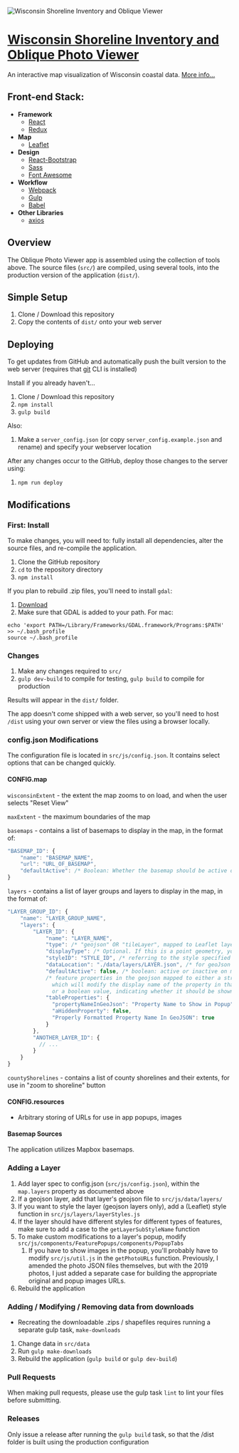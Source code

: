 ![Wisconsin Shoreline Inventory and Oblique Viewer](http://floodatlas.org/asfpm/oblique_viewer/img/wiscviewer-banner.png)

# [Wisconsin Shoreline Inventory and Oblique Photo Viewer](http://floodatlas.org/asfpm/oblique_viewer)
An interactive map visualization of Wisconsin coastal data. [More info...](http://floodatlas.org/asfpm/oblique_viewer/about.html)

## Front-end Stack:
 * **Framework**
   * [React](https://facebook.github.io/react/)
   * [Redux](http://redux.js.org/)
 * **Map**
   * [Leaflet](http://leafletjs.com/)
 * **Design**
   * [React-Bootstrap](https://react-bootstrap.github.io/)
   * [Sass](http://sass-lang.com/)
   * [Font Awesome](http://fontawesome.io/)
 * **Workflow**
   * [Webpack](https://webpack.github.io/)
   * [Gulp](http://gulpjs.com/)
   * [Babel](https://babeljs.io/)
 * **Other Libraries**
   * [axios](https://github.com/mzabriskie/axios)

## Overview
The Oblique Photo Viewer app is assembled using the collection of tools above. The source files (```src/```) are compiled, using several tools, into the production version of the application (```dist/```).

## Simple Setup
1. Clone / Download this repository
2. Copy the contents of ```dist/``` onto your web server

## Deploying
To get updates from GitHub and automatically push the built version to the web server (requires that [git](https://git-scm.com/) CLI is installed)

Install if you already haven't...
1. Clone / Download this repository
2. `npm install`
3. `gulp build`

Also:
1. Make a `server_config.json` (or copy `server_config.example.json` and rename) and specify your webserver location

After any changes occur to the GitHub, deploy those changes to the server using:
1. `npm run deploy`


## Modifications

### First: Install
To make changes, you will need to: fully install all dependencies, alter the source files, and re-compile the application.
1. Clone the GitHub repository
1. ```cd``` to the repository directory
1. ```npm install```

If you plan to rebuild .zip files, you'll need to install `gdal`:
1. [Download](http://trac.osgeo.org/gdal/wiki/DownloadingGdalBinaries)
1. Make sure that GDAL is added to your path. For mac:

```
echo 'export PATH=/Library/Frameworks/GDAL.framework/Programs:$PATH' >> ~/.bash_profile
source ~/.bash_profile
```

### Changes
1. Make any changes required to ```src/```
1. ```gulp dev-build``` to compile for testing, `gulp build` to compile for production

Results will appear in the ```dist/``` folder.

The app doesn't come shipped with a web server, so you'll need to host `/dist` using your own server or view the files using a browser locally.

### config.json Modifications
The configuration file is located in ```src/js/config.json```. It contains select options that can be changed quickly.

#### CONFIG.map

```wisconsinExtent``` - the extent the map zooms to on load, and when the user selects "Reset View"

```maxExtent``` - the maximum boundaries of the map

```basemaps``` - contains a list of basemaps to display in the map, in the format of:

````Javascript
"BASEMAP_ID": {
    "name": "BASEMAP_NAME",
    "url": "URL_OF_BASEMAP",
    "defaultActive": /* Boolean: Whether the basemap should be active on map load */
}
````
```layers``` - contains a list of layer groups and layers to display in the map, in the format of:
````Javascript
"LAYER_GROUP_ID": {
    "name": "LAYER_GROUP_NAME",
    "layers": {
        "LAYER_ID": {
            "name": "LAYER_NAME",
            "type": /* "geojson" OR "tileLayer", mapped to Leaflet layer types of same name */,
            "displayType": /* Optional. If this is a point geometry, you can select 'square' or 'triangle' to resymbolize points to those shapes */,
            "styleID": "STYLE_ID", /* referring to the style specified in /src/js/layers/layerStyles.js */
            "dataLocation": "./data/layers/LAYER.json", /* for geoJson types, refers to location of geoJSON file with layer data */
            "defaultActive": false, /* boolean: active or inactive on map load */
            /* feature properties in the geojson mapped to either a string,
              which will modify the display name of the property in that feature's popup,
              or a boolean value, indicating whether it should be shown or hidden */
            "tableProperties": {
              "propertyNameInGeoJson": "Property Name to Show in Popup"
              "aHiddenProperty": false,
              "Properly Formatted Property Name In GeoJSON": true
            }
        },
        "ANOTHER_LAYER_ID": {
          // ...
        }
    }
}
````
```countyShorelines``` - contains a list of county shorelines and their extents, for use in "zoom to shoreline" button

#### CONFIG.resources
- Arbitrary storing of URLs for use in app popups, images

#### Basemap Sources
The application utilizes Mapbox basemaps.

### Adding a Layer
1. Add layer spec to config.json (```src/js/config.json```), within the ```map.layers``` property as documented above
1. If a geojson layer, add that layer's geojson file to ```src/js/data/layers/```
1. If you want to style the layer (geojson layers only), add a (Leaflet) style function in ```src/js/layers/layerStyles.js```
1. If the layer should have different styles for different types of features, make sure to add a case to the `getLayerSubStyleName` function
1. To make custom modifications to a layer's popup, modify ```src/js/components/FeaturePopups/components/PopupTabs```
    1. If you have to show images in the popup, you'll probably have to modify `src/js/util.js` in the `getPhotoURLs` function. Previously, I amended the photo JSON files themselves, but with the 2019 photos, I just added a separate case for building the appropriate original and popup images URLs. 
1. Rebuild the application

### Adding / Modifying / Removing data from downloads
- Recreating the downloadable .zips / shapefiles requires running a separate gulp task, `make-downloads`

1. Change data in `src/data`
1. Run `gulp make-downloads`
1. Rebuild the application (`gulp build` or `gulp dev-build`)

### Pull Requests

When making pull requests, please use the gulp task `lint` to lint your files before submitting.

### Releases

Only issue a release after running the `gulp build` task, so that the /dist folder is built using the production configuration
